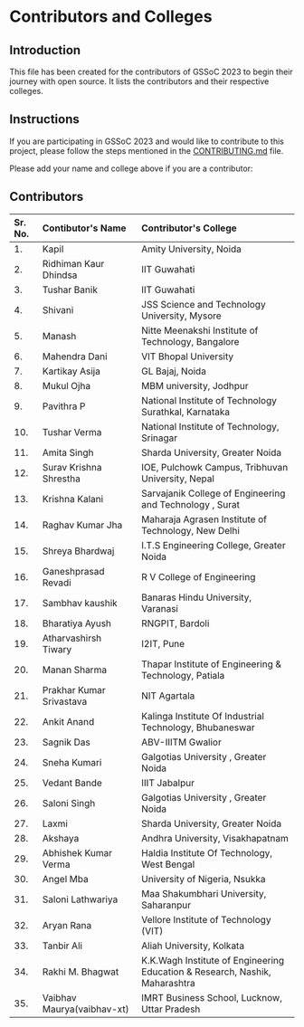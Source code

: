 # Contributors and Colleges

## Introduction

This file has been created for the contributors of GSSoC 2023 to begin their journey with open source. It lists the contributors and their respective colleges.

## Instructions

If you are participating in GSSoC 2023 and would like to contribute to this project, please follow the steps mentioned in the [CONTRIBUTING.md](CONTRIBUTING.md) file.

Please add your name and college above if you are a contributor:

## Contributors


| Sr. No. | Contibutor's Name | Contributor's College                  |
| :---   |        :---     |        :---                           |
| 1.      | Kapil             | Amity University, Noida |
| 2.      | Ridhiman Kaur Dhindsa            | IIT Guwahati |
| 3.      | Tushar Banik          | IIT Guwahati |
| 4.      | Shivani         | JSS Science and Technology University, Mysore |
| 5.      | Manash        | Nitte Meenakshi Institute of Technology, Bangalore |
| 6.      | Mahendra Dani       | VIT Bhopal University |
| 7.      | Kartikay Asija       | GL Bajaj, Noida |
| 8.      | Mukul Ojha          | MBM university, Jodhpur |
| 9.      | Pavithra P          | National Institute of Technology Surathkal, Karnataka |
| 10.     | Tushar Verma        | National Institute of Technology, Srinagar |
| 11.     | Amita Singh         | Sharda University, Greater Noida |
| 12.     | Surav Krishna Shrestha | IOE, Pulchowk Campus, Tribhuvan University, Nepal |
| 13.     | Krishna Kalani      | Sarvajanik College of Engineering and Technology , Surat |
| 14.     | Raghav Kumar Jha    | Maharaja Agrasen Institute of Technology, New Delhi |
| 15.     | Shreya Bhardwaj     | I.T.S Engineering College, Greater Noida | 
| 16.     | Ganeshprasad Revadi | R V College of Engineering |
| 17.     | Sambhav kaushik     | Banaras Hindu University, Varanasi |
| 18.     | Bharatiya Ayush     | RNGPIT, Bardoli |
| 19.     | Atharvashirsh Tiwary | I2IT, Pune |
| 20.     | Manan Sharma        | Thapar Institute of Engineering & Technology, Patiala |
| 21.     | Prakhar Kumar Srivastava     | NIT Agartala |  
| 22.     | Ankit Anand         | Kalinga Institute Of Industrial Technology, Bhubaneswar |
| 23.     | Sagnik Das          | ABV-IIITM Gwalior |
| 24.     | Sneha Kumari        | Galgotias University , Greater Noida |
| 25.     | Vedant Bande        | IIIT Jabalpur |
| 26.     | Saloni Singh        | Galgotias University , Greater Noida |
| 27.     | Laxmi               | Sharda University, Greater Noida |
| 28.     | Akshaya              | Andhra University, Visakhapatnam  |
| 29.     | Abhishek Kumar Verma | Haldia Institute Of Technology, West Bengal |
| 30.     | Angel Mba            | University of Nigeria, Nsukka |
| 31.     | Saloni Lathwariya   | Maa Shakumbhari University, Saharanpur |
| 32.     | Aryan Rana               | Vellore Institute of Technology (VIT)   |
| 33.     | Tanbir Ali          | Aliah University, Kolkata | 
| 34.     | Rakhi M. Bhagwat    | K.K.Wagh Institute of Engineering Education & Research, Nashik, Maharashtra |
| 35.     | Vaibhav Maurya(vaibhav-xt)      | IMRT Business School, Lucknow, Uttar Pradesh |
